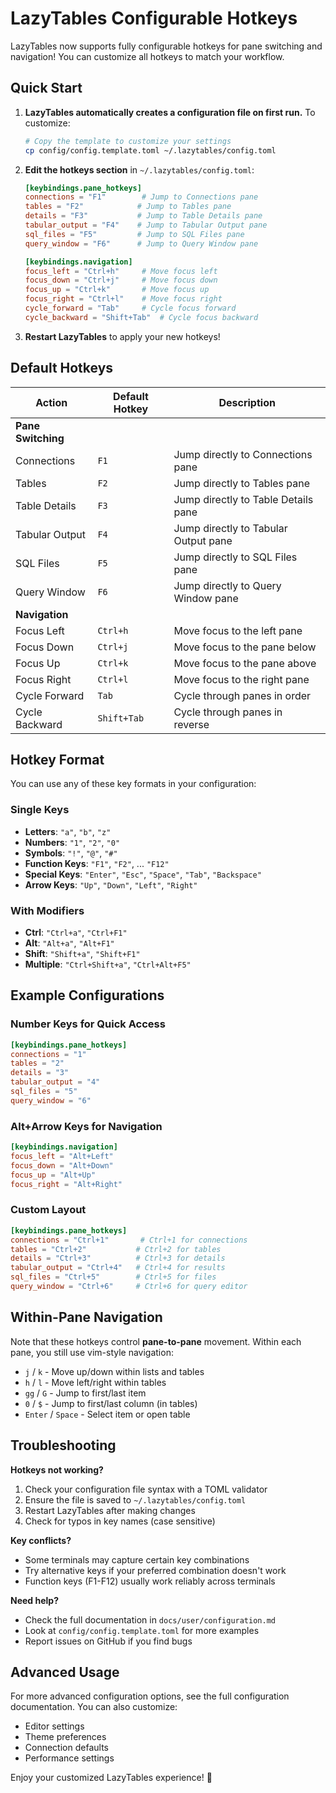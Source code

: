 # LazyTables Configurable Hotkeys

LazyTables now supports fully configurable hotkeys for pane switching and navigation! You can customize all hotkeys to match your workflow.

## Quick Start

1. **LazyTables automatically creates a configuration file on first run.** To customize:
   ```bash
   # Copy the template to customize your settings
   cp config/config.template.toml ~/.lazytables/config.toml
   ```

2. **Edit the hotkeys section** in `~/.lazytables/config.toml`:
   ```toml
   [keybindings.pane_hotkeys]
   connections = "F1"        # Jump to Connections pane
   tables = "F2"            # Jump to Tables pane  
   details = "F3"           # Jump to Table Details pane
   tabular_output = "F4"    # Jump to Tabular Output pane
   sql_files = "F5"         # Jump to SQL Files pane
   query_window = "F6"      # Jump to Query Window pane

   [keybindings.navigation]
   focus_left = "Ctrl+h"     # Move focus left
   focus_down = "Ctrl+j"     # Move focus down
   focus_up = "Ctrl+k"       # Move focus up
   focus_right = "Ctrl+l"    # Move focus right
   cycle_forward = "Tab"     # Cycle focus forward
   cycle_backward = "Shift+Tab"  # Cycle focus backward
   ```

3. **Restart LazyTables** to apply your new hotkeys!

## Default Hotkeys

| Action | Default Hotkey | Description |
|--------|----------------|-------------|
| **Pane Switching** | | |
| Connections | `F1` | Jump directly to Connections pane |
| Tables | `F2` | Jump directly to Tables pane |
| Table Details | `F3` | Jump directly to Table Details pane |
| Tabular Output | `F4` | Jump directly to Tabular Output pane |
| SQL Files | `F5` | Jump directly to SQL Files pane |
| Query Window | `F6` | Jump directly to Query Window pane |
| **Navigation** | | |
| Focus Left | `Ctrl+h` | Move focus to the left pane |
| Focus Down | `Ctrl+j` | Move focus to the pane below |
| Focus Up | `Ctrl+k` | Move focus to the pane above |
| Focus Right | `Ctrl+l` | Move focus to the right pane |
| Cycle Forward | `Tab` | Cycle through panes in order |
| Cycle Backward | `Shift+Tab` | Cycle through panes in reverse |

## Hotkey Format

You can use any of these key formats in your configuration:

### Single Keys
- **Letters**: `"a"`, `"b"`, `"z"`
- **Numbers**: `"1"`, `"2"`, `"0"`
- **Symbols**: `"!"`, `"@"`, `"#"`
- **Function Keys**: `"F1"`, `"F2"`, ... `"F12"`
- **Special Keys**: `"Enter"`, `"Esc"`, `"Space"`, `"Tab"`, `"Backspace"`
- **Arrow Keys**: `"Up"`, `"Down"`, `"Left"`, `"Right"`

### With Modifiers
- **Ctrl**: `"Ctrl+a"`, `"Ctrl+F1"`
- **Alt**: `"Alt+a"`, `"Alt+F1"`
- **Shift**: `"Shift+a"`, `"Shift+F1"`
- **Multiple**: `"Ctrl+Shift+a"`, `"Ctrl+Alt+F5"`

## Example Configurations

### Number Keys for Quick Access
```toml
[keybindings.pane_hotkeys]
connections = "1"
tables = "2"
details = "3"
tabular_output = "4"
sql_files = "5"
query_window = "6"
```

### Alt+Arrow Keys for Navigation
```toml
[keybindings.navigation]
focus_left = "Alt+Left"
focus_down = "Alt+Down"
focus_up = "Alt+Up"
focus_right = "Alt+Right"
```

### Custom Layout
```toml
[keybindings.pane_hotkeys]
connections = "Ctrl+1"       # Ctrl+1 for connections
tables = "Ctrl+2"           # Ctrl+2 for tables
details = "Ctrl+3"          # Ctrl+3 for details
tabular_output = "Ctrl+4"   # Ctrl+4 for results
sql_files = "Ctrl+5"        # Ctrl+5 for files
query_window = "Ctrl+6"     # Ctrl+6 for query editor
```

## Within-Pane Navigation

Note that these hotkeys control **pane-to-pane** movement. Within each pane, you still use vim-style navigation:

- `j` / `k` - Move up/down within lists and tables
- `h` / `l` - Move left/right within tables
- `gg` / `G` - Jump to first/last item
- `0` / `$` - Jump to first/last column (in tables)
- `Enter` / `Space` - Select item or open table

## Troubleshooting

**Hotkeys not working?**
1. Check your configuration file syntax with a TOML validator
2. Ensure the file is saved to `~/.lazytables/config.toml`
3. Restart LazyTables after making changes
4. Check for typos in key names (case sensitive)

**Key conflicts?**
- Some terminals may capture certain key combinations
- Try alternative keys if your preferred combination doesn't work
- Function keys (F1-F12) usually work reliably across terminals

**Need help?**
- Check the full documentation in `docs/user/configuration.md`
- Look at `config/config.template.toml` for more examples
- Report issues on GitHub if you find bugs

## Advanced Usage

For more advanced configuration options, see the full configuration documentation. You can also customize:
- Editor settings
- Theme preferences  
- Connection defaults
- Performance settings

Enjoy your customized LazyTables experience! 🚀